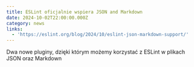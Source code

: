 ```yaml
---
title: ESLint oficjalnie wspiera JSON and Markdown
date: 2024-10-02T22:00:00.000Z
category: news
links:
  - 'https://eslint.org/blog/2024/10/eslint-json-markdown-support/'
---
```


Dwa nowe pluginy, dzięki którym możemy korzystać z ESLint w plikach JSON oraz Markdown
